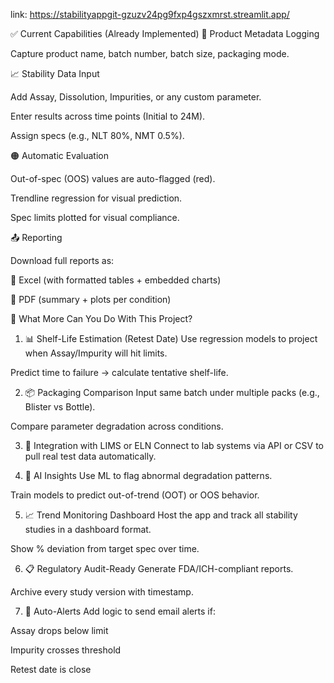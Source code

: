 link: https://stabilityappgit-gzuzv24pg9fxp4gszxmrst.streamlit.app/

✅ Current Capabilities (Already Implemented)
💊 Product Metadata Logging

Capture product name, batch number, batch size, packaging mode.

📈 Stability Data Input

Add Assay, Dissolution, Impurities, or any custom parameter.

Enter results across time points (Initial to 24M).

Assign specs (e.g., NLT 80%, NMT 0.5%).

🟠 Automatic Evaluation

Out-of-spec (OOS) values are auto-flagged (red).

Trendline regression for visual prediction.

Spec limits plotted for visual compliance.

📤 Reporting

Download full reports as:

🧾 Excel (with formatted tables + embedded charts)

📄 PDF (summary + plots per condition)

🚀 What More Can You Do With This Project?
1. 📊 Shelf-Life Estimation (Retest Date)
Use regression models to project when Assay/Impurity will hit limits.

Predict time to failure → calculate tentative shelf-life.

2. 📦 Packaging Comparison
Input same batch under multiple packs (e.g., Blister vs Bottle).

Compare parameter degradation across conditions.

3. 📡 Integration with LIMS or ELN
Connect to lab systems via API or CSV to pull real test data automatically.

4. 🧠 AI Insights
Use ML to flag abnormal degradation patterns.

Train models to predict out-of-trend (OOT) or OOS behavior.

5. 📈 Trend Monitoring Dashboard
Host the app and track all stability studies in a dashboard format.

Show % deviation from target spec over time.

6. 📋 Regulatory Audit-Ready
Generate FDA/ICH-compliant reports.

Archive every study version with timestamp.

7. 📧 Auto-Alerts
Add logic to send email alerts if:

Assay drops below limit

Impurity crosses threshold

Retest date is close


